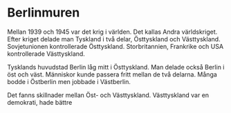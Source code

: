 # Berlinmuren

Mellan 1939 och 1945 var det krig i världen. Det kallas Andra världskriget. Efter kriget delade man Tyskland i två delar, Östtyskland och Västtyskland. Sovjetunionen kontrollerade  Östtyskland. Storbritannien, Frankrike och USA kontrollerade Västtyskland.

Tysklands huvudstad Berlin låg mitt i Östtyskland. Man delade också Berlin i öst och väst. Människor kunde passera fritt mellan de två delarna. Många bodde i Östberlin men jobbade i Västberlin.

Det fanns skillnader mellan Öst- och Västtyskland. Västtyskland var en demokrati, hade bättre 
<!--stackedit_data:
eyJoaXN0b3J5IjpbLTE3NTQ4NTc3NTYsMTMxNTI1MzY3N119
-->